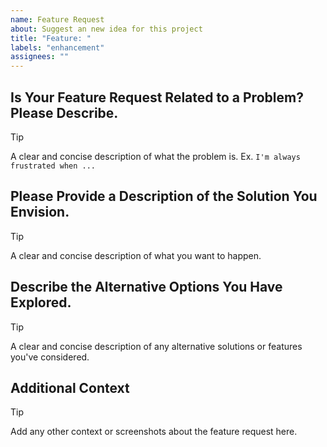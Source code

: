 ```yaml
---
name: Feature Request
about: Suggest an new idea for this project
title: "Feature: "
labels: "enhancement"
assignees: ""
---
```


## Is Your Feature Request Related to a Problem? Please Describe.

> [!TIP]
>
> A clear and concise description of what the problem is. Ex. `I'm always frustrated when ...`

## Please Provide a Description of the Solution You Envision.

> [!TIP]
>
> A clear and concise description of what you want to happen.

## Describe the Alternative Options You Have Explored.

> [!TIP]
>
> A clear and concise description of any alternative solutions or features you've considered.

## Additional Context

> [!TIP]
>
> Add any other context or screenshots about the feature request here.
